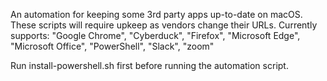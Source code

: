 An automation for keeping some 3rd party apps up-to-date on macOS. These scripts will require upkeep as vendors change their URLs. 
Currently supports:
  "Google Chrome",
	"Cyberduck",
	"Firefox",
	"Microsoft Edge",
	"Microsoft Office",
	"PowerShell",
	"Slack",
	"zoom"
  
Run install-powershell.sh first before running the automation script. 
